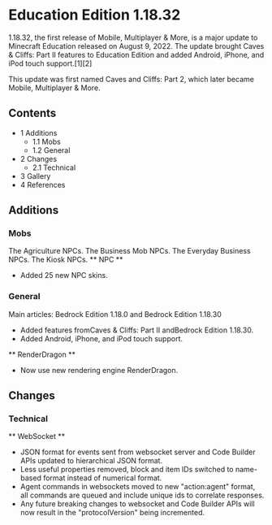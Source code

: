 # Education Edition 1.18.32
1.18.32, the first release of Mobile, Multiplayer & More, is a major update to Minecraft Education released on August 9, 2022. The update brought Caves & Cliffs: Part II features to Education Edition and added Android, iPhone, and iPod touch support.[1][2]

This update was first named Caves and Cliffs: Part 2, which later became Mobile, Multiplayer & More.

## Contents
- 1 Additions
	- 1.1 Mobs
	- 1.2 General
- 2 Changes
	- 2.1 Technical
- 3 Gallery
- 4 References

## Additions
### Mobs
The Agriculture NPCs.
The Business Mob NPCs.
The Everyday Business NPCs.
The Kiosk NPCs.
** NPC **
- Added 25 new NPC skins.

### General
Main articles: Bedrock Edition 1.18.0 and Bedrock Edition 1.18.30
- Added features fromCaves & Cliffs: Part II andBedrock Edition 1.18.30.
- Added Android, iPhone, and iPod touch support.

** RenderDragon **
- Now use new rendering engine RenderDragon.

## Changes
### Technical
** WebSocket **
- JSON format for events sent from websocket server and Code Builder APIs updated to hierarchical JSON format.
- Less useful properties removed, block and item IDs switched to name-based format instead of numerical format.
- Agent commands in websockets moved to new "action:agent" format, all commands are queued and include unique ids to correlate responses.
- Any future breaking changes to websocket and Code Builder APIs will now result in the "protocolVersion" being incremented.


